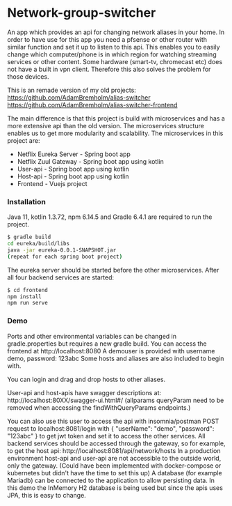 # Network-group-switcher

An app which provides an api for changing network aliases in your home.
In order to have use for this app you need a pfsense or other router with similar function and set it up to listen to this api.
This enables you to easily change which computer/phone is in which region for watching streaming services or other content.
Some hardware (smart-tv, chromecast etc) does not have a built in vpn client. Therefore this also solves the problem for those devices.

This is an remade version of my old projects:
https://github.com/AdamBremholm/alias-switcher
https://github.com/AdamBremholm/alias-switcher-frontend

The main difference is that this project is build with microservices and has a more extensive api than the old version.
The microservices structure enables us to get more modularity and scalability.
The microservices in this project are:

  - Netflix Eureka Server - Spring boot app
  - Netflix Zuul Gateway - Spring boot app using kotlin
  - User-api - Spring boot app using kotlin
  - Host-api - Spring boot app using kotlin
  - Frontend - Vuejs project

### Installation

Java 11, kotlin 1.3.72, npm 6.14.5 and Gradle 6.4.1 are required to run the project.

```sh
$ gradle build
cd eureka/build/libs
java -jar eureka-0.0.1-SNAPSHOT.jar
(repeat for each spring boot project)
```
The eureka server should be started before the other microservices.
After all four backend services are started:

```sh
$ cd frontend
npm install
npm run serve
```

### Demo
Ports and other environmental variables can be changed in gradle.properties but requires a new gradle build.
You can access the frontend at http://localhost:8080
A demouser is provided with username demo, password: 123abc
Some hosts and aliases are also included to begin with.

You can login and drag and drop hosts to other aliases.

User-api and host-apis have swagger descriptions at:
http://localhost:80XX/swagger-ui.html#/
(allparams queryParam need to be removed when accessing the findWithQueryParams endpoints.)

You can also use this user to access the api with insomnia/postman
POST request to localhost:8081/login with
{
  "userName": "demo",
  "password": "123abc"
}
to get jwt token and set it to access the other services.
All backend services should be accessed through the gateway, so for example, to get the host api: http://localhost:8081/api/network/hosts
In a production environment host-api and user-api are not accessible to the outside world, only the gateway. (Could have been implemented with docker-compose or kubernetes but didn't have the time to set this up)
A database (for example Mariadb) can  be connected to the application to allow persisting data. In this demo the InMemory H2 database is being used but since the apis uses JPA, this is easy to change.

